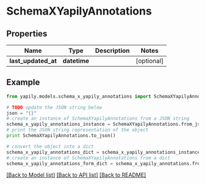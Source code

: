 # SchemaXYapilyAnnotations


## Properties
Name | Type | Description | Notes
------------ | ------------- | ------------- | -------------
**last_updated_at** | **datetime** |  | [optional] 

## Example

```python
from yapily.models.schema_x_yapily_annotations import SchemaXYapilyAnnotations

# TODO update the JSON string below
json = "{}"
# create an instance of SchemaXYapilyAnnotations from a JSON string
schema_x_yapily_annotations_instance = SchemaXYapilyAnnotations.from_json(json)
# print the JSON string representation of the object
print SchemaXYapilyAnnotations.to_json()

# convert the object into a dict
schema_x_yapily_annotations_dict = schema_x_yapily_annotations_instance.to_dict()
# create an instance of SchemaXYapilyAnnotations from a dict
schema_x_yapily_annotations_form_dict = schema_x_yapily_annotations.from_dict(schema_x_yapily_annotations_dict)
```
[[Back to Model list]](../README.md#documentation-for-models) [[Back to API list]](../README.md#documentation-for-api-endpoints) [[Back to README]](../README.md)


